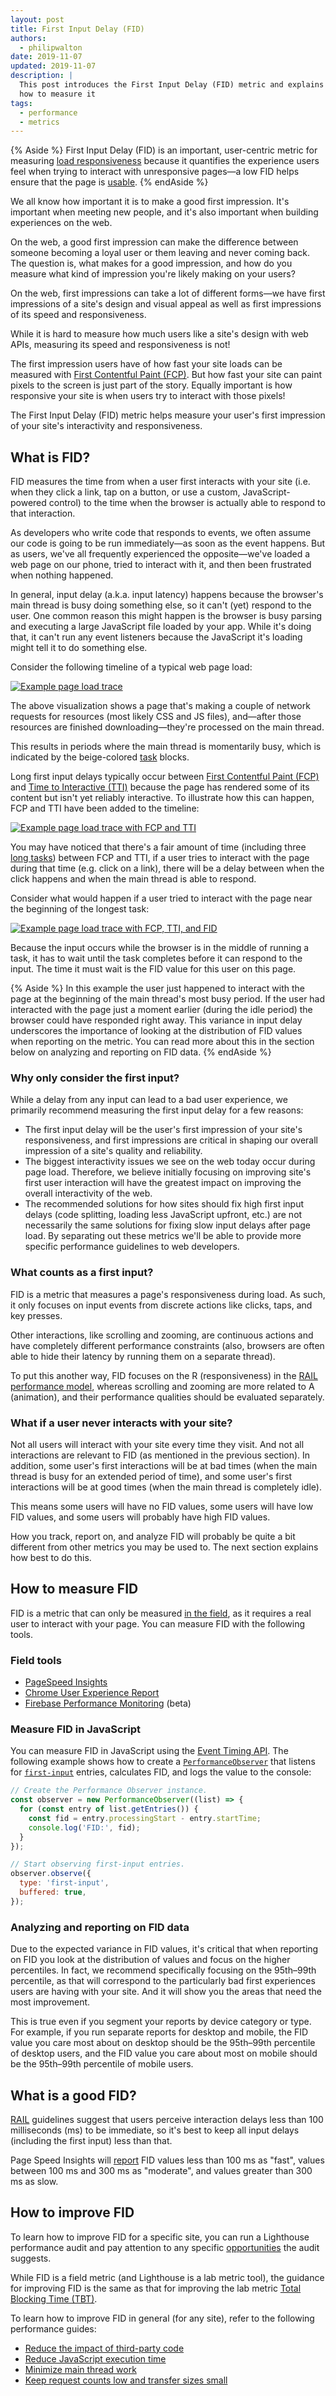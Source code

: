 ```yaml
---
layout: post
title: First Input Delay (FID)
authors:
  - philipwalton
date: 2019-11-07
updated: 2019-11-07
description: |
  This post introduces the First Input Delay (FID) metric and explains
  how to measure it
tags:
  - performance
  - metrics
---
```


{% Aside %}
  First Input Delay (FID) is an important, user-centric metric for measuring
  [load responsiveness](/user-centric-performance-metrics/#types-of-metrics)
  because it quantifies the experience users feel when trying to interact with
  unresponsive pages&mdash;a low FID helps ensure that the page is
  [usable](/user-centric-performance-metrics/#questions).
{% endAside %}

We all know how important it is to make a good first impression. It's important
when meeting new people, and it's also important when building experiences on
the web.

On the web, a good first impression can make the difference between someone
becoming a loyal user or them leaving and never coming back. The question is,
what makes for a good impression, and how do you measure what kind of impression
you're likely making on your users?

On the web, first impressions can take a lot of different forms&mdash;we have first
impressions of a site's design and visual appeal as well as first impressions of
its speed and responsiveness.

While it is hard to measure how much users like a site's design with web APIs,
measuring its speed and responsiveness is not!

The first impression users have of how fast your site loads can be measured with
[First Contentful Paint (FCP)](/fcp/). But how fast your site can paint pixels to
the screen is just part of the story. Equally important is how responsive your
site is when users try to interact with those pixels!

The First Input Delay (FID) metric helps measure your user's first impression of
your site's interactivity and responsiveness.

## What is FID?

FID measures the time from when a user first interacts with your site (i.e. when
they click a link, tap on a button, or use a custom, JavaScript-powered control)
to the time when the browser is actually able to respond to that interaction.

As developers who write code that responds to events, we often assume our code
is going to be run immediately&mdash;as soon as the event happens. But as users, we've
all frequently experienced the opposite&mdash;we've loaded a web page on our phone,
tried to interact with it, and then been frustrated when nothing happened.

In general, input delay (a.k.a. input latency) happens because the browser's
main thread is busy doing something else, so it can't (yet) respond to the user.
One common reason this might happen is the browser is busy parsing and executing
a large JavaScript file loaded by your app. While it's doing that, it can't run
any event listeners because the JavaScript it's loading might tell it to do
something else.

Consider the following timeline of a typical web page load:

[![Example page load trace](fid-base.svg)](fid-base.svg)

The above visualization shows a page that's making a couple of network requests
for resources (most likely CSS and JS files), and&mdash;after those resources are
finished downloading&mdash;they're processed on the main thread.

This results in periods where the main thread is momentarily busy, which is
indicated by the beige-colored
[task](https://html.spec.whatwg.org/multipage/webappapis.html#concept-task)
blocks.

Long first input delays typically occur between [First Contentful Paint
(FCP)](/fcp/) and [Time to Interactive (TTI)](/tti/) because the page has
rendered some of its content but isn't yet reliably interactive. To illustrate
how this can happen, FCP and TTI have been added to the timeline:

[![Example page load trace with FCP and TTI](fid-fcp-tti.svg)](fid-fcp-tti.svg)

You may have noticed that there's a fair amount of time (including three [long
tasks](/custom-metrics/#long-tasks-api)) between FCP and TTI, if a user tries to
interact with the page during that time (e.g. click on a link), there will be a
delay between when the click happens and when the main thread is able to
respond.

Consider what would happen if a user tried to interact with the page near the
beginning of the longest task:

[![Example page load trace with FCP, TTI, and FID](fid-full.svg)](fid-full.svg)

Because the input occurs while the browser is in the middle of running a task,
it has to wait until the task completes before it can respond to the input. The
time it must wait is the FID value for this user on this page.

{% Aside %}
  In this example the user just happened to interact with the
  page at the beginning of the main thread's most busy period. If the user had
  interacted with the page just a moment earlier (during the idle period) the
  browser could have responded right away. This variance in input delay
  underscores the importance of looking at the distribution of FID values when
  reporting on the metric. You can read more about this in the section below on
  analyzing and reporting on FID data.
{% endAside %}

### Why only consider the first input?

While a delay from any input can lead to a bad user experience, we primarily
recommend measuring the first input delay for a few reasons:

- The first input delay will be the user's first impression of your site's
  responsiveness, and first impressions are critical in shaping our overall
  impression of a site's quality and reliability.
- The biggest interactivity issues we see on the web today occur during page
  load. Therefore, we believe initially focusing on improving site's first user
  interaction will have the greatest impact on improving the overall
  interactivity of the web.
- The recommended solutions for how sites should fix high first input delays
  (code splitting, loading less JavaScript upfront, etc.) are not necessarily
  the same solutions for fixing slow input delays after page load. By separating
  out these metrics we'll be able to provide more specific performance
  guidelines to web developers.

### What counts as a first input?

FID is a metric that measures a page's responsiveness during load. As such, it
only focuses on input events from discrete actions like clicks, taps, and key
presses.

Other interactions, like scrolling and zooming, are continuous actions and have
completely different performance constraints (also, browsers are often able to
hide their latency by running them on a separate thread).

To put this another way, FID focuses on the R (responsiveness) in the [RAIL
performance
model](https://developers.google.com/web/fundamentals/performance/rail), whereas
scrolling and zooming are more related to A (animation), and their performance
qualities should be evaluated separately.

### What if a user never interacts with your site?

Not all users will interact with your site every time they visit. And not all
interactions are relevant to FID (as mentioned in the previous section). In
addition, some user's first interactions will be at bad times (when the main
thread is busy for an extended period of time), and some user's first
interactions will be at good times (when the main thread is completely idle).

This means some users will have no FID values, some users will have low FID
values, and some users will probably have high FID values.

How you track, report on, and analyze FID will probably be quite a bit different
from other metrics you may be used to. The next section explains how best to do
this.

## How to measure FID

FID is a metric that can only be measured [in the
field](/user-centric-performance-metrics/#in-the-field), as it requires a real user to
interact with your page. You can measure FID with the following tools.

### Field tools

- [PageSpeed Insights](https://developers.google.com/speed/pagespeed/insights/)
- [Chrome User Experience
  Report](https://developers.google.com/web/tools/chrome-user-experience-report)
- [Firebase Performance
  Monitoring](https://firebase.google.com/docs/perf-mon/get-started-web) (beta)

### Measure FID in JavaScript

You can measure FID in JavaScript using the [Event Timing
API](https://wicg.github.io/event-timing). The following example shows how to
create a
<code>[PerformanceObserver](https://developer.mozilla.org/en-US/docs/Web/API/PerformanceObserver)</code>
that listens for
<code>[first-input](https://wicg.github.io/event-timing/#sec-performance-event-timing)</code>
entries, calculates FID, and logs the value to the console:

```js
// Create the Performance Observer instance.
const observer = new PerformanceObserver((list) => {
  for (const entry of list.getEntries()) {
    const fid = entry.processingStart - entry.startTime;
    console.log('FID:', fid);
  }
});

// Start observing first-input entries.
observer.observe({
  type: 'first-input',
  buffered: true,
});
```

### Analyzing and reporting on FID data

Due to the expected variance in FID values, it's critical that when reporting on
FID you look at the distribution of values and focus on the higher percentiles.
In fact, we recommend specifically focusing on the 95th–99th percentile, as that
will correspond to the particularly bad first experiences users are having with
your site. And it will show you the areas that need the most improvement.

This is true even if you segment your reports by device category or type. For
example, if you run separate reports for desktop and mobile, the FID value you
care most about on desktop should be the 95th–99th percentile of desktop users,
and the FID value you care about most on mobile should be the 95th–99th
percentile of mobile users.

## What is a good FID?

[RAIL](https://developers.google.com/web/fundamentals/performance/rail)
guidelines suggest that users perceive interaction delays less than 100 milliseconds (ms) to be immediate, so it's best to keep all input delays (including the first input) less than that.

Page Speed Insights will [report](https://developers.google.com/speed/docs/insights/v5/about#distribution)
FID values less than 100 ms as "fast", values between 100 ms and 300 ms as "moderate", and values greater than 300 ms as slow.

## How to improve FID

To learn how to improve FID for a specific site, you can run a Lighthouse
performance audit and pay attention to any specific
[opportunities](/lighthouse-performance/#opportunities) the audit suggests.

While FID is a field metric (and Lighthouse is a lab metric tool), the guidance
for improving FID is the same as that for improving the lab metric [Total
Blocking Time (TBT)](/tbt/).

To learn how to improve FID in general (for any site), refer to the following
performance guides:

- [Reduce the impact of third-party code](/third-party-summary/)
- [Reduce JavaScript execution time](/bootup-time/)
- [Minimize main thread work](/mainthread-work-breakdown/)
- [Keep request counts low and transfer sizes small](/resource-summary/)
